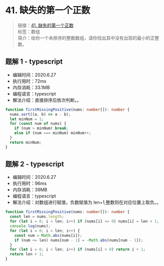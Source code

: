 # 41. 缺失的第一个正数

> 链接：[41. 缺失的第一个正数](https://leetcode-cn.com/problems/first-missing-positive/)  
> 标签：数组  
> 简介：给你一个未排序的整数数组，请你找出其中没有出现的最小的正整数。

## 题解 1 - typescript

- 编辑时间：2020.6.27
- 执行用时：72ms
- 内存消耗：33.1MB
- 编程语言：typescript
- 解法介绍：直接排序后依次判断。。

```typescript
function firstMissingPositive(nums: number[]): number {
  nums.sort((a, b) => a - b);
  let minNum = 1;
  for (const num of nums) {
    if (num > minNum) break;
    else if (num === minNum) minNum++;
  }
  return minNum;
}
```

## 题解 2 - typescript

- 编辑时间：2020.6.27
- 执行用时：96ms
- 内存消耗：39MB
- 编程语言：typescript
- 解法介绍：对数组进行赋值，负数赋值为 len+1,整数则在对应位置上取负。。

```typescript
function firstMissingPositive(nums: number[]): number {
  const len = nums.length;
  for (let i = 0; i < len; i++) if (nums[i] <= 0) nums[i] = len + 1;
  console.log(nums);
  for (let i = 0; i < len; i++) {
    const num = Math.abs(nums[i]);
    if (num <= len) nums[num - 1] = -Math.abs(nums[num - 1]);
  }
  for (let i = 0; i < len; i++) if (nums[i] > 0) return i + 1;
  return len + 1;
}
```
